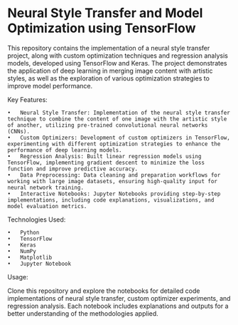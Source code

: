 # Neural Style Transfer and Model Optimization using TensorFlow

This repository contains the implementation of a neural style transfer project, along with custom optimization techniques and regression analysis models, developed using TensorFlow and Keras. The project demonstrates the application of deep learning in merging image content with artistic styles, as well as the exploration of various optimization strategies to improve model performance.

Key Features:

	•	Neural Style Transfer: Implementation of the neural style transfer technique to combine the content of one image with the artistic style of another, utilizing pre-trained convolutional neural networks (CNNs).
	•	Custom Optimizers: Development of custom optimizers in TensorFlow, experimenting with different optimization strategies to enhance the performance of deep learning models.
	•	Regression Analysis: Built linear regression models using TensorFlow, implementing gradient descent to minimize the loss function and improve predictive accuracy.
	•	Data Preprocessing: Data cleaning and preparation workflows for working with large image datasets, ensuring high-quality input for neural network training.
	•	Interactive Notebooks: Jupyter Notebooks providing step-by-step implementations, including code explanations, visualizations, and model evaluation metrics.

Technologies Used:

	•	Python
	•	TensorFlow
	•	Keras
	•	NumPy
	•	Matplotlib
	•	Jupyter Notebook

Usage:

Clone this repository and explore the notebooks for detailed code implementations of neural style transfer, custom optimizer experiments, and regression analysis. Each notebook includes explanations and outputs for a better understanding of the methodologies applied.

